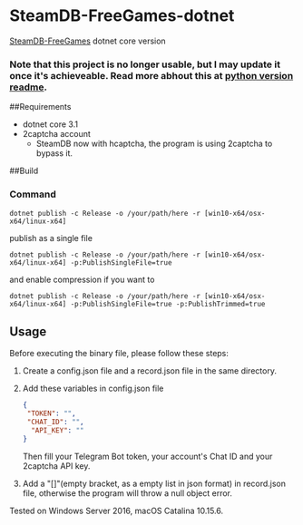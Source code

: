 # SteamDB-FreeGames-dotnet
 [SteamDB-FreeGames](https://github.com/azhuge233/SteamDB-FreeGames) dotnet core version

### Note that this project is no longer usable, but I may update it once it's achieveable. Read more abhout this at [python version readme](https://github.com/azhuge233/SteamDB-FreeGames).

##Requirements

- dotnet core 3.1
- 2captcha account
  - SteamDB now with hcaptcha, the program is using 2captcha to bypass it.

##Build

### Command

```
dotnet publish -c Release -o /your/path/here -r [win10-x64/osx-x64/linux-x64]
```

publish as a single file

```
dotnet publish -c Release -o /your/path/here -r [win10-x64/osx-x64/linux-x64] -p:PublishSingleFile=true
```

and enable compression if you want to

```
dotnet publish -c Release -o /your/path/here -r [win10-x64/osx-x64/linux-x64] -p:PublishSingleFile=true -p:PublishTrimmed=true
```

## Usage

Before executing the binary file, please follow these steps:

1. Create a config.json file and a record.json file in the same directory.

2. Add these variables in config.json file

   ```json
   {
   	"TOKEN": "",
   	"CHAT_ID": "",
     "API_KEY": ""
   }
   ```

   Then fill your Telegram Bot token, your account's Chat ID and your 2captcha API key.

3. Add a "[]"(empty bracket, as a empty list in json format) in record.json file, otherwise the program will throw a null object error.

Tested on Windows Server 2016, macOS Catalina 10.15.6.

